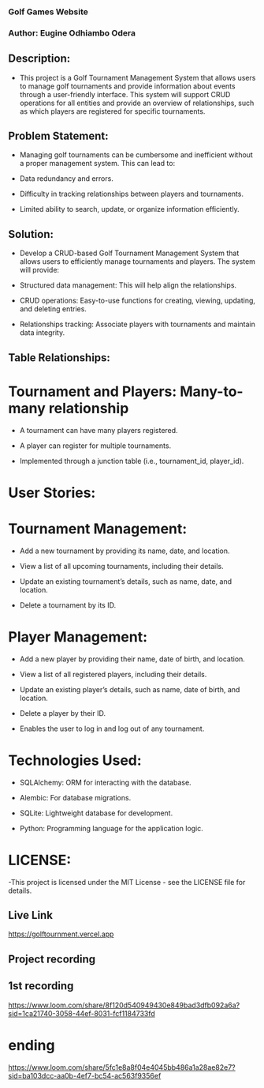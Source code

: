 ### Golf Games Website

### Author: Eugine Odhiambo Odera

## Description:

- This project is a Golf Tournament Management System that allows users to manage golf tournaments and provide information about events through a user-friendly interface. This system will support CRUD operations for all entities and provide an overview of relationships, such as which players are registered for specific tournaments.

## Problem Statement:

- Managing golf tournaments can be cumbersome and inefficient without a proper management system. This can lead to:

- Data redundancy and errors.

- Difficulty in tracking relationships between players and tournaments.

- Limited ability to search, update, or organize information efficiently.

## Solution:

- Develop a CRUD-based Golf Tournament Management System that allows users to efficiently manage tournaments and players. The system will provide:

- Structured data management: This will help align the relationships.

- CRUD operations: Easy-to-use functions for creating, viewing, updating, and deleting entries.

- Relationships tracking: Associate players with tournaments and maintain data integrity.

## Table Relationships:

# Tournament and Players: Many-to-many relationship

- A tournament can have many players registered.

- A player can register for multiple tournaments.

- Implemented through a junction table (i.e., tournament_id, player_id).

# User Stories:

# Tournament Management:

- Add a new tournament by providing its name, date, and location.

- View a list of all upcoming tournaments, including their details.

- Update an existing tournament’s details, such as name, date, and location.

- Delete a tournament by its ID.

# Player Management:

- Add a new player by providing their name, date of birth, and location.

- View a list of all registered players, including their details.

- Update an existing player’s details, such as name, date of birth, and location.

- Delete a player by their ID.

- Enables the user to log in and log out of any tournament.

# Technologies Used:

- SQLAlchemy: ORM for interacting with the database.

- Alembic: For database migrations.

- SQLite: Lightweight database for development.

- Python: Programming language for the application logic.

# LICENSE:

 -This project is licensed under the MIT License - see the LICENSE file for details.

 ## Live Link
 https://golftournment.vercel.app

## Project recording
## 1st recording
https://www.loom.com/share/8f120d540949430e849bad3dfb092a6a?sid=1ca21740-3058-44ef-8031-fcf1184733fd

# ending
https://www.loom.com/share/5fc1e8a8f04e4045bb486a1a28ae82e7?sid=ba103dcc-aa0b-4ef7-bc54-ac563f9356ef
